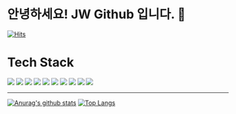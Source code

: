 # **안녕하세요! JW Github 입니다. 👋**

[![Hits](https://hits.seeyoufarm.com/api/count/incr/badge.svg?url=https%3A%2F%2Fgithub.com%2Ffe-jw&count_bg=%23DD3333&title_bg=%23555555&icon=&icon_color=%23F3F3F3&title=hits&edge_flat=false)](https://hits.seeyoufarm.com)

# **Tech Stack**
<img src="https://img.shields.io/badge/HTML-E34F26?style=for-the-badge&logo=html5&logoColor=white">
<img src="https://img.shields.io/badge/CSS-1572B6?style=for-the-badge&logo=css3&logoColor=white">
<img src="https://img.shields.io/badge/LESS-1D365D?style=for-the-badge&logo=less&logoColor=white">
<img src="https://img.shields.io/badge/SCSS-CC6699?style=for-the-badge&logo=sass&logoColor=white">
<img src="https://img.shields.io/badge/JavaScript-F7DF1E?style=for-the-badge&logo=JavaScript&logoColor=black">
<img src="https://img.shields.io/badge/react-61DAFB?style=for-the-badge&logo=react&logoColor=black">
<img src="https://img.shields.io/badge/StyledComponent-DB7093?style=for-the-badge&logo=StyledComponents&logoColor=white">
<img src="https://img.shields.io/badge/photoshop-31A8FF?style=for-the-badge&logo=AdobePhotoshop&logoColor=black">
<img src="https://img.shields.io/badge/JIRA-0052CC?style=for-the-badge&logo=JIRA&logoColor=white">
<img src="https://img.shields.io/badge/Github-181717?style=for-the-badge&logo=Github&logoColor=white">

---

[![Anurag's github stats](https://github-readme-stats.vercel.app/api?username=fe-jw)](https://github.com/anuraghazra/github-readme-stats)
[![Top Langs](https://github-readme-stats.vercel.app/api/top-langs/?username=fe-jw&amp;layout=compact)](https://github.com/anuraghazra/github-readme-stats)